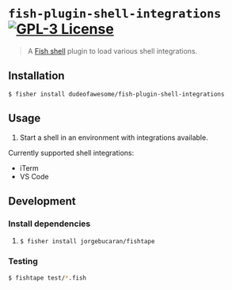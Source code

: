 # `fish-plugin-shell-integrations` [![GPL-3 License](https://img.shields.io/badge/license-GPL3-007EC7.svg?style=flat-square)](/LICENSE)

> A [Fish shell](https://fishshell.com/) plugin to load various shell integrations.

## Installation

```fish
$ fisher install dudeofawesome/fish-plugin-shell-integrations
```

## Usage

1. Start a shell in an environment with integrations available.

Currently supported shell integrations:

-   iTerm
-   VS Code

## Development

### Install dependencies

1. `$ fisher install jorgebucaran/fishtape`

### Testing

```sh
$ fishtape test/*.fish
```
